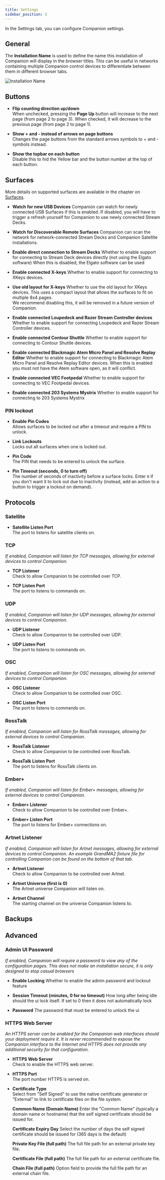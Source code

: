 ```yaml
---
title: Settings
sidebar_position: 5
---
```


In the Settings tab, you can configure Companion settings.

## General

The **Installation Name** is used to define the name this installation of Companion will display in the browser titles. This can be useful in networks containing multiple Companion control devices to differentiate between them in different browser tabs.

![Installation Name](images/install-name.png?raw=true 'Installation Name')

## Buttons

- **Flip counting direction up/down**  
  When unchecked, pressing the **Page Up** button will increase to the next page (from page 2 to page 3). When checked, it will decrease to the previous page (from page 2 to page 1).

- **Show + and - instead of arrows on page buttons**  
  Changes the page buttons from the standard arrows symbols to + and - symbols instead.

- **Show the topbar on each button**  
  Disable this to hid the Yellow bar and the button number at the top of each button.

## Surfaces

More details on supported surfaces are available in the chapter on [Surfaces](#7_surfaces.md).

- **Watch for new USB Devices**
  Companion can watch for newly connected USB Surfaces if this is enabled.
  If disabled, you will have to trigger a refresh yourself for Companion to use newly connected Stream Decks.

- **Watch for Discoverable Remote Surfaces**
  Companion can scan the network for network-connected Stream Decks and Companion Satellite installations.

- **Enable direct connection to Stream Decks**
  Whether to enable support for connecting to Stream Deck devices directly (not using the Elgato software)
  When this is disabled, the Elgato software can be used

- **Enable connected X-keys**
  Whether to enable support for connecting to XKeys devices.

- **Use old layout for X-keys**
  Whether to use the old layout for XKeys devices. This uses a compact layout that allows the surfaces to fit on multiple 8x4 pages.  
  We recommend disabling this, it will be removed in a future version of Companion.

- **Enable connected Loupedeck and Razer Stream Controller devices**
  Whether to enable support for connecting Loupedeck and Razer Stream Controller devices.

- **Enable connected Contour Shuttle**
  Whether to enable support for connecting to Contour Shuttle devices.

- **Enable connected Blackmagic Atem Micro Panel and Resolve Replay Editor**
  Whether to enable support for connecting to Blackmagic Atem Micro Panel and Resolve Replay Editor devices.
  When this is enabled you must not have the Atem software open, as it will conflict.

- **Enable connected VEC Footpedal**
  Whether to enable support for connecting to VEC Footpedal devices.

- **Enable connected 203 Systems Mystrix**
  Whether to enable support for connecting to 203 Systems Mystrix

### PIN lockout

- **Enable Pin Codes**  
  Allows surfaces to be locked out after a timeout and require a PIN to unlock.

- **Link Lockouts**  
  Locks out all surfaces when one is locked out.

- **Pin Code**  
  The PIN that needs to be entered to unlock the surface.

- **Pin Timeout (seconds, 0 to turn off)**  
  The number of seconds of inactivity before a surface locks. Enter `0` if you don't want it to lock out due to inactivity (instead, add an action to a button to trigger a lockout on demand).

## Protocols

### Satellite

- **Satellite Listen Port**  
  The port to listens for satellite clients on.

### TCP

_If enabled, Companion will listen for TCP messages, allowing for external devices to control Companion._

- **TCP Listener**  
  Check to allow Companion to be controlled over TCP.

- **TCP Listen Port**  
  The port to listens to commands on.

### UDP

_If enabled, Companion will listen for UDP messages, allowing for external devices to control Companion._

- **UDP Listener**  
  Check to allow Companion to be controlled over UDP.

- **UDP Listen Port**  
  The port to listens to commands on.

### OSC

_If enabled, Companion will listen for OSC messages, allowing for external devices to control Companion._

- **OSC Listener**  
  Check to allow Companion to be controlled over OSC.

- **OSC Listen Port**  
  The port to listens to commands on.

### RossTalk

_If enabled, Companion will listen for RossTalk messages, allowing for external devices to control Companion._

- **RossTalk Listener**  
  Check to allow Companion to be controlled over RossTalk.

- **RossTalk Listen Port**  
  The port to listens for RossTalk clients on.

### Ember+

_If enabled, Companion will listen for Ember+ messages, allowing for external devices to control Companion._

- **Ember+ Listener**  
  Check to allow Companion to be controlled over Ember+.

- **Ember+ Listen Port**  
  The port to listens for Ember+ connections on.

### Artnet Listener

_If enabled, Companion will listen for Artnet messages, allowing for external devices to control Companion. An example GrandMA2 fixture file for controlling Companion can be found on the bottom of that tab._

- **Artnet Listener**  
  Check to allow Companion to be controlled over Artnet.

- **Artnet Universe (first is 0)**  
  The Artnet universe Companion will listen on.

- **Artnet Channel**  
  The starting channel on the universe Companion listens to.

## Backups

## Advanced

### Admin UI Password

_If enabled, Companion will require a password to view any of the configuration pages. This does not make an installation secure, it is only designed to stop casual browsers_

- **Enable Locking**
  Whether to enable the admin password and lockout feature

- **Session Timeout (minutes, 0 for no timeout)**
  How long after being idle should the ui lock itself. If set to 0 then it does not automatically lock

- **Password**
  The password that must be entered to unlock the ui

### HTTPS Web Server

_An HTTPS server can be enabled for the Companion web interfaces should your deployment require it. It is never recommended to expose the Companion interface to the Internet and HTTPS does not provide any additional security for that configuration._

- **HTTPS Web Server**  
  Check to enable the HTTPS web server.

- **HTTPS Port**  
  The port number HTTPS is served on.

- **Certificate Type**  
  Select from "Self Signed" to use the native certificate generator or "External" to link to certificate files on the file system.

  **Common Name (Domain Name)**
  Enter the "Common Name" (typically a domain name or hostname) that the self signed certificate should be issued for.

  **Certificate Expiry Day**
  Select the number of days the self signed certificate should be issued for (365 days is the default)

  **Private Key File (full path)**
  The full file path for an external private key file.

  **Certificate File (full path)**
  The full file path for an external certificate file.

  **Chain File (full path)**
  Option field to provide the full file path for an external chain file.
